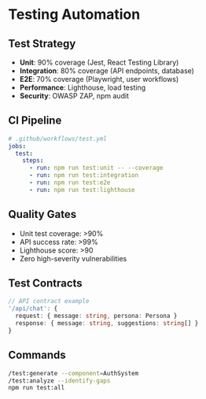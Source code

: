 # Testing Automation

## Test Strategy
- **Unit**: 90% coverage (Jest, React Testing Library)
- **Integration**: 80% coverage (API endpoints, database)
- **E2E**: 70% coverage (Playwright, user workflows)
- **Performance**: Lighthouse, load testing
- **Security**: OWASP ZAP, npm audit

## CI Pipeline
```yaml
# .github/workflows/test.yml
jobs:
  test:
    steps:
      - run: npm run test:unit -- --coverage
      - run: npm run test:integration
      - run: npm run test:e2e
      - run: npm run test:lighthouse
```

## Quality Gates
- Unit test coverage: >90%
- API success rate: >99%
- Lighthouse score: >90
- Zero high-severity vulnerabilities

## Test Contracts
```typescript
// API contract example
'/api/chat': {
  request: { message: string, persona: Persona }
  response: { message: string, suggestions: string[] }
}
```

## Commands
```bash
/test:generate --component=AuthSystem
/test:analyze --identify-gaps
npm run test:all
